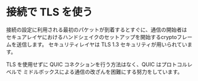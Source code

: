 # 接続で TLS を使う

接続の設定に利用される最初のパケットが到着するとすぐに、通信の開始者は
セキュアレイヤにおけるハンドシェイクのセットアップを開始するcryptoフレームを送信します。
セキュリティレイヤは TLS 1.3 セキュリティが用いられています。

TLS を使用せずに QUIC コネクションを行う方法はなく、QUIC はプロトコルレベルで
ミドルボックスによる通信の改ざんを困難にする努力をしています。
